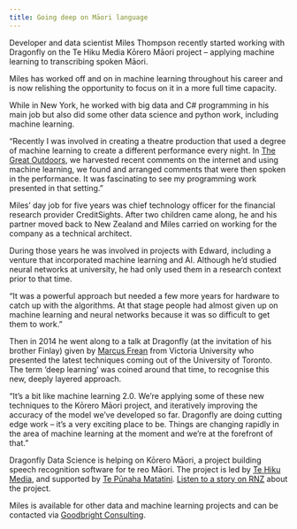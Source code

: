 ```yaml
---
title: Going deep on Māori language
---
```

Developer and data scientist Miles Thompson recently started working with
Dragonfly on the Te Hiku Media Kōrero Māori project – applying machine learning to
transcribing spoken Māori.

<!--more-->

Miles has worked off and on in machine learning throughout his career and is now
relishing the opportunity to focus on it in a more full time capacity.

While in New York, he worked with big data and C# programming in his main job
but also did some other data science and python work, including machine
learning.

“Recently I was involved in creating a theatre production that used a degree of
machine learning to create a different performance every night. In [The Great
Outdoors](http://goodbright.nz/assets/pdf/exploring_art_entropy.pdf), we
harvested recent comments on the internet and using machine learning, we found
and arranged comments that were then spoken in the performance. It was
fascinating to see my programming work presented in that setting.”

Miles’ day job for five years was chief technology officer for the financial
research provider CreditSights. After two children came along, he and his
partner moved back to New Zealand and Miles carried on working for the company
as a technical architect.

During those years he was involved in projects with Edward, including a venture
that incorporated machine learning and AI. Although he’d studied neural networks
at university, he had only used them in a research context prior to that time. 

“It was a powerful approach but needed a few more years for hardware to catch up
with the algorithms. At that stage people had almost given up on machine
learning and neural networks because it was so difficult to get them to work.”

Then in 2014 he went along to a talk at Dragonfly (at the invitation of his
brother Finlay) given by [Marcus
Frean](https://ecs.victoria.ac.nz/Main/MarcusFrean) from Victoria University who
presented the latest techniques coming out of the University of Toronto. The
term ‘deep learning’ was coined around that time, to recognise this new, deeply
layered approach.

“It’s a bit like machine learning 2.0. We’re applying some of these new
techniques to the Kōrero Māori project, and iteratively improving the accuracy
of the model we’ve developed so far. Dragonfly are doing cutting edge work –
it’s a very exciting place to be. Things are changing rapidly in the area of
machine learning at the moment and we’re at the forefront of that.”

Dragonfly Data Science is helping on Kōrero Māori, a project building speech
recognition software for te reo Māori. The project is led by [Te Hiku Media](https://tehiku.nz/),
and supported by [Te Pūnaha Matatini](http://www.tepunahamatatini.ac.nz/). [Listen to a story
on RNZ](https://www.radionz.co.nz/news/te-manu-korihi/352075/siri-kei-te-pehea-te-ahua-o-te-rangi)
about the project.

Miles is available for other data and machine learning projects and can be
contacted via [Goodbright Consulting](http://goodbright.nz/).
